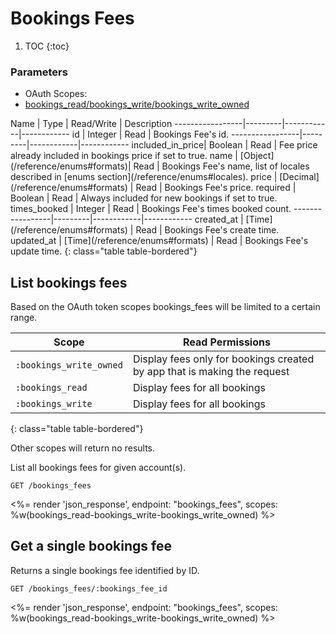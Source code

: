 # Bookings Fees

1. TOC
{:toc}

### Parameters
<ul class="nav nav-pills" role="tablist">
  <li class="disabled"><a>OAuth Scopes:</a></li>
  <li class="active"><a href="#bookings_read-bookings_write-bookings_write_owned" role="tab" data-toggle="pill">bookings_read/bookings_write/bookings_write_owned</a></li>
</ul>
<div class="tab-content" markdown="1">
  <div class="tab-pane active" id="bookings_read-bookings_write-bookings_write_owned" markdown="1">
Name             | Type    | Read/Write | Description
-----------------|---------|------------|------------
id               | Integer | Read       | Bookings Fee's id.
-----------------|---------|------------|------------
included_in_price| Boolean | Read       | Fee price already included in bookings price if set to true.
name             | [Object](/reference/enums#formats)| Read       | Bookings Fee's name, list of locales described in [enums section](/reference/enums#locales).
price            | [Decimal](/reference/enums#formats)  | Read       | Bookings Fee's price.
required         | Boolean | Read       | Always included for new bookings if set to true.
times_booked     | Integer | Read       | Bookings Fee's times booked count.
-----------------|---------|------------|------------
created_at       | [Time](/reference/enums#formats) | Read         | Bookings Fee's create time.
updated_at       | [Time](/reference/enums#formats) | Read         | Bookings Fee's update time.
{: class="table table-bordered"}
  </div>
</div>

## List bookings fees

Based on the OAuth token scopes bookings_fees will be limited to a
certain range.

Scope                    | Read Permissions
-------------------------|------------
`:bookings_write_owned`  | Display fees only for bookings created by app that is making the request
`:bookings_read`         | Display fees for all bookings
`:bookings_write`        | Display fees for all bookings
{: class="table table-bordered"}

Other scopes will return no results.

List all bookings fees for given account(s).

~~~
GET /bookings_fees
~~~

<%= render 'json_response', endpoint: "bookings_fees", scopes: %w(bookings_read-bookings_write-bookings_write_owned) %>

## Get a single bookings fee

Returns a single bookings fee identified by ID.

~~~
GET /bookings_fees/:bookings_fee_id
~~~

<%= render 'json_response', endpoint: "bookings_fees", scopes: %w(bookings_read-bookings_write-bookings_write_owned) %>
